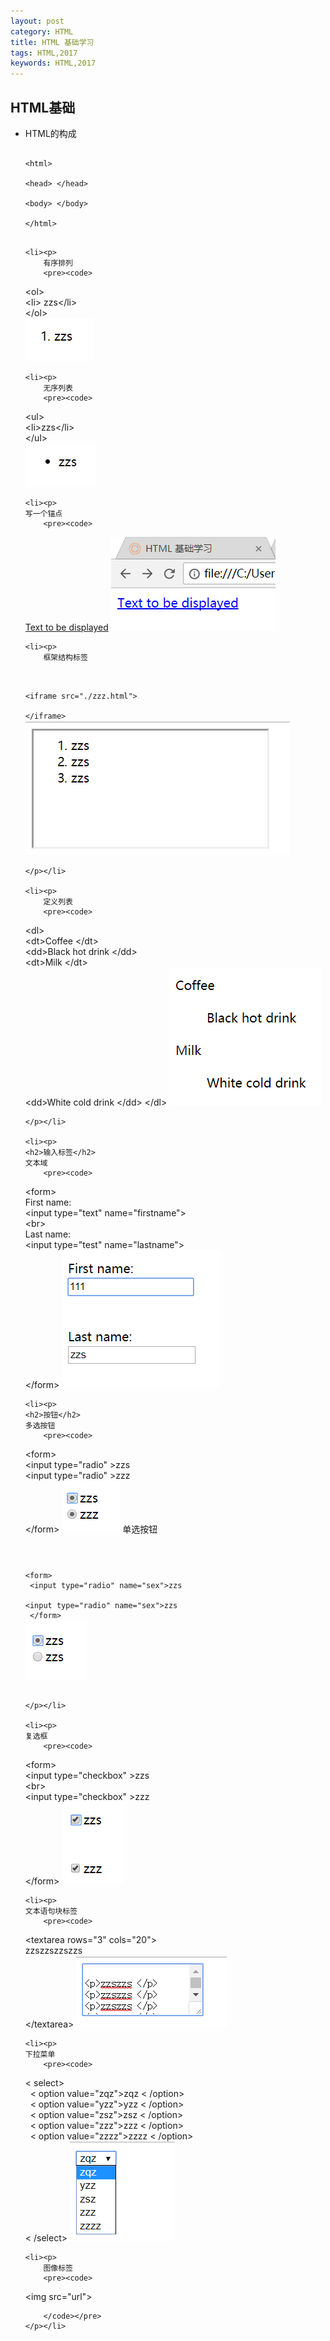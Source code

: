 ```yaml
---
layout: post
category: HTML
title: HTML 基础学习 
tags: HTML,2017
keywords: HTML,2017
---
```

<h2>HTML基础</h2>
<ul>
	<li><p>
	HTML的构成
		<pre><code>
&lt;html&gt;		   <br/>
&lt;head&gt; &lt;/head> <br/> 
&lt;body&gt; &lt;/body> <br/>
&lt;/html>
		</code></pre>
	</p></li>

	<li><p>
		有序排列
		<pre><code>
&lt;ol> <br/>
&lt;li> zzs&lt;/li><br/>
&lt;/ol> <br/>
	<img src="/assets/images/2017-07-13/2.png">
		</code> </pre>
	</p></li>

	<li><p>
		无序列表
		<pre><code>

&lt;ul> <br/>
&lt;li>zzs&lt;/li> <br/>
&lt;/ul> <br/>
	<img src="/assets/images/2017-07-13/3.png">
		</code></pre>
	</p></li>

	<li><p>
	写一个锚点
		<pre><code>
<a href="网站地址">Text to be displayed</a>
<img src="/assets/images/2017-07-13/4.png">
		</code></pre>
	</p></li>

	<li><p>
		框架结构标签
<pre><code>

&lt;iframe src="./zzz.html"> <br/>
&lt;/iframe>
<img src="/assets/images/2017-07-13/11.png">
</code></pre>
	</p></li>

	<li><p>
		定义列表
		<pre><code>

&lt;dl> <br/>
&lt;dt>Coffee &lt;/dt> <br/>
&lt;dd>Black hot drink &lt;/dd> <br/>
&lt;dt>Milk &lt;/dt> <br/>
&lt;dd>White cold drink &lt;/dd>
&lt;/dl>
	<img src="/assets/images/2017-07-13/5.png">
		</code></pre>

	</p></li>

	<li><p>
	<h2>输入标签</h2>
	文本域
		<pre><code>

&lt;form> <br/>
First name: <br/>
&lt;input type="text" name="firstname"> <br/>
&lt;br> <br/>
Last name: <br/>
&lt;input type="test" name="lastname"> <br/>
&lt;/form>
	<img src="/assets/images/2017-07-13/6.png">
		</code></pre>
	</p></li>

	<li><p>
	<h2>按钮</h2>
	多选按钮
		<pre><code>

&lt;form> <br/>
&lt;input type="radio" >zzs <br/>
&lt;input type="radio" >zzz <br/>
&lt;/form>
	<img src="/assets/images/2017-07-13/7.png">
		</code></pre>
		单选按钮
		<pre><code>

&lt;form> <br/>
&lt;input type="radio" name="sex">zzs <br/>
&lt;input type="radio" name="sex">zzs <br/>
&lt;/form>
	<img src="/assets/images/2017-07-13/1.png">
		</code></pre>
	
	</p></li>

	<li><p>
	复选框
		<pre><code>

&lt;form> <br/>
&lt;input type="checkbox" >zzs <br/>
&lt;br> <br/>
&lt;input type="checkbox" >zzz <br/>
&lt;/form>
	<img src="/assets/images/2017-07-13/8.png">
		</code></pre>
	</p></li>

	<li><p>
	文本语句块标签
		<pre><code>
&lt;textarea rows="3" cols="20"> <br/>
zzszzszzszzs <br/>
&lt;/textarea>
	<img src="/assets/images/2017-07-13/9.png">
		</code></pre>
	</p></li>

	<li><p>
	下拉菜单
		<pre><code>
&lt; select><br/>
  &nbsp; &lt; option value="zqz">zqz &lt; /option><br/>
  &nbsp; &lt; option value="yzz">yzz &lt; /option><br/>
  &nbsp; &lt; option value="zsz">zsz &lt; /option><br/>
  &nbsp; &lt; option value="zzz">zzz &lt; /option><br/>
  &nbsp; &lt; option value="zzzz">zzzz &lt; /option><br/>
&lt; /select>
	<img src="/assets/images/2017-07-13/10.png">
		</code></pre>
	</p></li>

	<li><p>
		图像标签
		<pre><code>

 &lt;img src="url">

		</code></pre>
	</p></li>

</ul>
